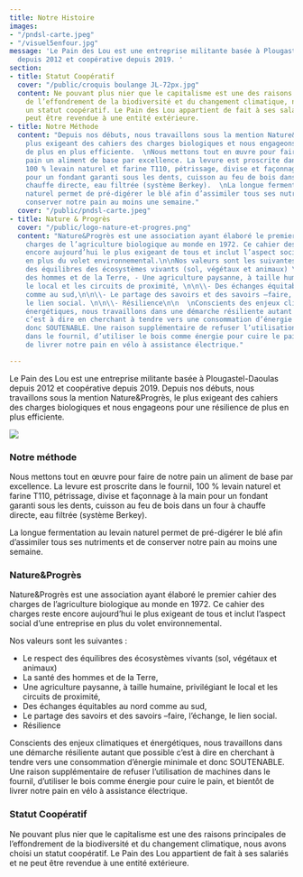 ```yaml
---
title: Notre Histoire
images:
- "/pndsl-carte.jpeg"
- "/visuel5enfour.jpg"
message: 'Le Pain des Lou est une entreprise militante basée à Plougastel-Daoulas
  depuis 2012 et coopérative depuis 2019. '
section:
- title: Statut Coopératif
  cover: "/public/croquis boulange JL-72px.jpg"
  content: Ne pouvant plus nier que le capitalisme est une des raisons principales
    de l’effondrement de la biodiversité et du changement climatique, nous avons choisi
    un statut coopératif. Le Pain des Lou appartient de fait à ses salariés et ne
    peut être revendue à une entité extérieure.
- title: Notre Méthode
  content: "Depuis nos débuts, nous travaillons sous la mention Nature&Progrès, le
    plus exigeant des cahiers des charges biologiques et nous engageons pour une résilience
    de plus en plus efficiente.  \nNous mettons tout en œuvre pour faire de notre
    pain un aliment de base par excellence. La levure est proscrite dans le fournil,
    100 % levain naturel et farine T110, pétrissage, divise et façonnage à la main
    pour un fondant garanti sous les dents, cuisson au feu de bois dans un four à
    chauffe directe, eau filtrée (système Berkey).  \nLa longue fermentation au levain
    naturel permet de pré-digérer le blé afin d’assimiler tous ses nutriments et de
    conserver notre pain au moins une semaine."
  cover: "/public/pndsl-carte.jpeg"
- title: Nature & Progrès
  cover: "/public/logo-nature-et-progres.png"
  content: "Nature&Progrès est une association ayant élaboré le premier cahier des
    charges de l’agriculture biologique au monde en 1972. Ce cahier des charges reste
    encore aujourd’hui le plus exigeant de tous et inclut l’aspect social d’une entreprise
    en plus du volet environnemental.\n\nNos valeurs sont les suivantes :- Le respect
    des équilibres des écosystèmes vivants (sol, végétaux et animaux) \n\n\\- La santé
    des hommes et de la Terre, - Une agriculture paysanne, à taille humaine, privilégiant
    le local et les circuits de proximité, \n\n\\- Des échanges équitables au nord
    comme au sud,\n\n\\- Le partage des savoirs et des savoirs –faire, l’échange,
    le lien social. \n\n\\- Résilience\n\n  \nConscients des enjeux climatiques et
    énergétiques, nous travaillons dans une démarche résiliente autant que possible
    c’est à dire en cherchant à tendre vers une consommation d’énergie minimale et
    donc SOUTENABLE. Une raison supplémentaire de refuser l’utilisation de machines
    dans le fournil, d’utiliser le bois comme énergie pour cuire le pain, et bientôt
    de livrer notre pain en vélo à assistance électrique."

---
```

Le Pain des Lou est une entreprise militante basée à Plougastel-Daoulas depuis 2012 et coopérative depuis 2019. Depuis nos débuts, nous travaillons sous la mention Nature&Progrès, le plus exigeant des cahiers des charges biologiques et nous engageons pour une résilience de plus en plus efficiente.

![](/pndsl-carte.jpeg)

### Notre méthode

Nous mettons tout en œuvre pour faire de notre pain un aliment de base par excellence. 
La levure est proscrite dans le fournil, 100 % levain naturel et farine T110, pétrissage, divise et façonnage à la main pour un fondant garanti sous les dents, cuisson au feu de bois dans un four à chauffe directe, eau filtrée (système Berkey).

La longue fermentation au levain naturel permet de pré-digérer le blé afin d’assimiler tous ses nutriments et de conserver notre pain au moins une semaine.

### Nature&Progrès

Nature&Progrès est une association ayant élaboré le premier cahier des charges de l’agriculture biologique au monde en 1972. Ce cahier des charges reste encore aujourd’hui le plus exigeant de tous et inclut l’aspect social d’une entreprise en plus du volet environnemental. 

Nos valeurs sont les suivantes :
- Le respect des équilibres des écosystèmes vivants (sol, végétaux et animaux) 
- La santé des hommes et de la Terre, 
- Une agriculture paysanne, à taille humaine, privilégiant le local et les circuits de proximité, 
- Des échanges équitables au nord comme au sud, 
- Le partage des savoirs et des savoirs –faire, l’échange, le lien social. 
- Résilience

Conscients des enjeux climatiques et énergétiques, nous travaillons dans une démarche résiliente autant que possible c’est à dire en cherchant à tendre vers une consommation d’énergie minimale et donc SOUTENABLE. Une raison supplémentaire de refuser l’utilisation de machines dans le fournil, d’utiliser le bois comme énergie pour cuire le pain, et bientôt de livrer notre pain en vélo à assistance électrique.

### Statut Coopératif

Ne pouvant plus nier que le capitalisme est une des raisons principales de l’effondrement de la biodiversité et du changement climatique, nous avons choisi un statut coopératif. Le Pain des Lou appartient de fait à ses salariés et ne peut être revendue à une entité extérieure.